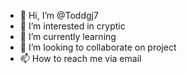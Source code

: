 - 👋 Hi, I’m @Toddgj7
- 👀 I’m interested in cryptic 
- 🌱 I’m currently learning 
- 💞️ I’m looking to collaborate on project 
- 📫 How to reach me via email 

<!---
Toddgj7/Toddgj7 is a ✨ special ✨ repository because its `README.md` (this file) appears on your GitHub profile.
You can click the Preview link to take a look at your changes.
--->
